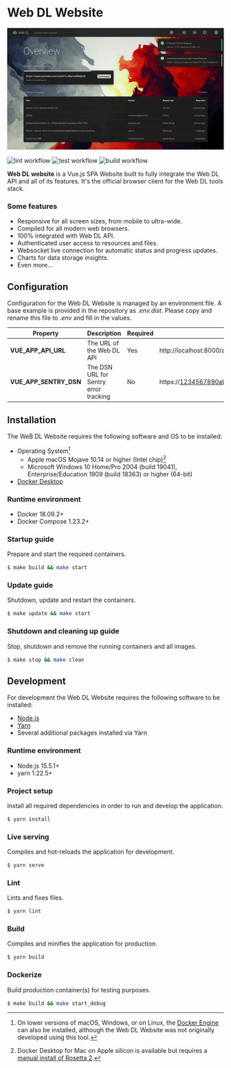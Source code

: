 # Web DL Website
![Web DL website overview page](.github/assets/overview.png)

![lint workflow](https://github.com/web-dl-tools/website/actions/workflows/lint.yml/badge.svg)
![test workflow](https://github.com/web-dl-tools/website/actions/workflows/test.yml/badge.svg)
![build workflow](https://github.com/web-dl-tools/website/actions/workflows/build.yml/badge.svg)

**Web DL website** is a Vue.js SPA Website built to fully integrate the Web DL API and all of its features. 
It's the official browser client for the Web DL tools stack.

### Some features
* Responsive for all screen sizes, from mobile to ultra-wide.
* Compiled for all modern web browsers.
* 100% integrated with Web DL API.
* Authenticated user access to resources and files.
* Websocket live connection for automatic status and progress updates.
* Charts for data storage insights.
* Even more...

## Configuration
Configuration for the Web DL Website is managed by an environment file. A base example is provided in the
repository as _.env.dist_. Please copy and rename this file to _.env_ and fill in the values.

| Property               | Description                           | Required | Example                                               |
|------------------------|---------------------------------------|----------|-------------------------------------------------------|
| **VUE_APP_API_URL**    | The URL of the Web DL API             | Yes      | http://localhost:8000/api/                            |
| **VUE_APP_SENTRY_DSN** | The DSN URL for Sentry error tracking | No       | https://1234567890abcdef@12345.ingest.sentry.io/67890 |

## Installation
The WeB DL Website requires the following software and OS to be installed:

- Operating System[^1]
    - Apple macOS Mojave 10.14 or higher (Intel chip)[^2]
    - Microsoft Windows 10 Home/Pro 2004 (build 19041), Enterprise/Education 1909 (build 18363) or higher (64-bit)
- [Docker Desktop](https://www.docker.com/products/docker-desktop) 

[^1]: On lower versions of macOS, Windows, or on Linux, the 
[Docker Engine](https://hub.docker.com/search?offering=community&operating_system=linux&q=&type=edition)
can also be installed, although the Web DL Website was not originally developed using this tool.
[^2]: Docker Desktop for Mac on Apple silicon is available but requires a 
[manual install of Rosetta 2](https://docs.docker.com/docker-for-mac/apple-silicon/#system-requirements).

### Runtime environment
- Docker 18.09.2+
- Docker Compose 1.23.2+

### Startup guide
Prepare and start the required containers.
``` bash
$ make build && make start
```

### Update guide
Shutdown, update and restart the containers.
``` bash
$ make update && make start
```

### Shutdown and cleaning up guide
Stop, shutdown and remove the running containers and all images.
``` bash
$ make stop && make clean
```

## Development
For development the Web DL Website requires the following software to be installed:
- [Node.js](https://nodejs.org/en)
- [Yarn](https://classic.yarnpkg.com/en/docs/install/#mac-stable)
- Several additional packages installed via Yarn

### Runtime environment
- Node.js 15.5.1+
- yarn 1.22.5+

### Project setup
Install all required dependencies in order to run and develop the application.
``` bash
$ yarn install
```

### Live serving
Compiles and hot-reloads the application for development.
``` bash
$ yarn serve
```

### Lint
Lints and fixes files.
``` bash
$ yarn lint
```

### Build
Compiles and minifies the application for production.
``` bash
$ yarn build
```

### Dockerize
Build production container(s) for testing purposes.
``` bash
$ make build && make start_debug
```
